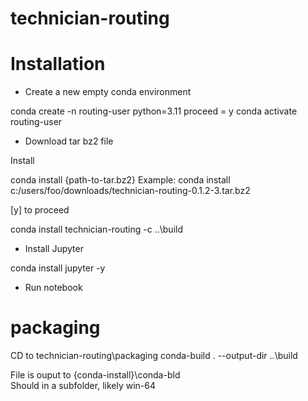 # technician-routing

# Installation

- Create a new empty conda environment

conda create -n routing-user python=3.11
proceed = y
conda activate routing-user


- Download tar bz2 file

Install

conda install {path-to-tar.bz2}
Example:  conda install c:/users/foo/downloads/technician-routing-0.1.2-3.tar.bz2

[y] to proceed

conda install technician-routing -c ..\build

- Install Jupyter

conda install jupyter -y

- Run notebook




# packaging

CD to technician-routing\packaging
conda-build . --output-dir ..\build

File is ouput to {conda-install}\conda-bld\
Should in a subfolder, likely win-64
